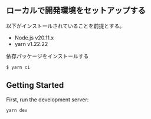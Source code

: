 ## ローカルで開発環境をセットアップする

以下がインストールされていることを前提とする。

- Node.js v20.11.x
- yarn v1.22.22

依存パッケージをインストールする

```shell
$ yarn ci
```

## Getting Started

First, run the development server:

```bash
yarn dev
```
